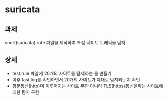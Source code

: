 # suricata
## 과제  
snort(suricata) rule 파일을 제작하여 특정 사이트 트래픽을 탐지  

## 상세  
- test.rule 파일에 20개의 사이트를 탐지하는 룰 만들기
- 이후 fast.log를 확인하면서 20개의 사이트가 제대로 탐지되는지 확인
- 평문통신(http)이 이루어지는 사이트 뿐만 아니라 TLS(https)통신을하는 사이트에 대한 탐지 구현  
